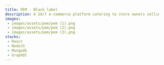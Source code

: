 ```yaml
---
title: PEM - Black label
description: A 24/7 e-commerce platform catering to store owners selling goods or services on the web who wish to have an online presence for their market, easy-setup and management of their store and inventories, and be able to focus on selling more than just managing more.
images:
 - images/assets/pem/pem (1).png
 - images/assets/pem/pem (2).png
 - images/assets/pem/pem (3).png
stacks:
 - React
 - NodeJS
 - Mongodb
 - GraphQl
---
```

